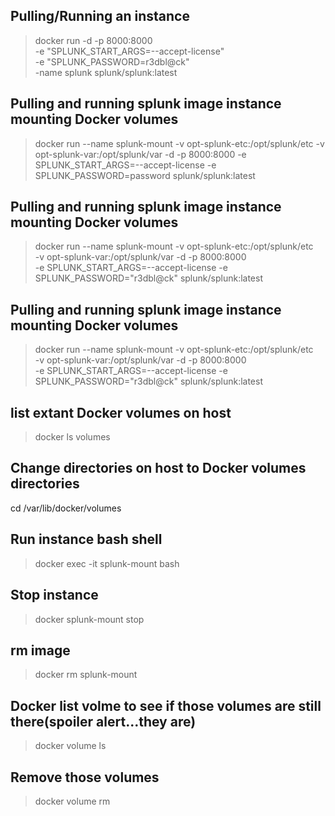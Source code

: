  
 
 
 ## Pulling/Running an instance
 
 > docker run -d -p 8000:8000  \
 -e "SPLUNK_START_ARGS=--accept-license" \
 -e "SPLUNK_PASSWORD=r3dbl@ck" \
 -name splunk splunk/splunk:latest
 
 
## Pulling and running splunk image instance mounting Docker volumes
 
> docker run --name splunk-mount -v opt-splunk-etc:/opt/splunk/etc -v opt-splunk-var:/opt/splunk/var -d -p 8000:8000 -e SPLUNK_START_ARGS=--accept-license -e SPLUNK_PASSWORD=password splunk/splunk:latest
 
 
 
## Pulling and running splunk image instance mounting Docker volumes
 
> docker run --name splunk-mount -v opt-splunk-etc:/opt/splunk/etc  \
 -v opt-splunk-var:/opt/splunk/var -d -p 8000:8000 \
 -e SPLUNK_START_ARGS=--accept-license -e SPLUNK_PASSWORD="r3dbl@ck" splunk/splunk:latest
 
 
 

## Pulling and running splunk image instance mounting Docker volumes
> docker run --name splunk-mount -v opt-splunk-etc:/opt/splunk/etc  \
 -v opt-splunk-var:/opt/splunk/var -d -p 8000:8000 \
 -e SPLUNK_START_ARGS=--accept-license -e SPLUNK_PASSWORD="r3dbl@ck" splunk/splunk:latest
 
 
## list extant Docker volumes on host
> docker ls volumes



## Change directories on host to Docker volumes directories
cd /var/lib/docker/volumes



 
 
 
## Run instance  bash shell 
> docker exec -it splunk-mount bash
 
 
## Stop instance
>docker splunk-mount stop
 
## rm image 
> docker rm splunk-mount
 
 
## Docker list volme to see if those volumes are still there(spoiler alert...they are)
> docker volume ls
 
## Remove those volumes 
>docker volume rm <volume>
 
 
 
 
 
 
 

